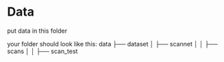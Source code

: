 # Data
put data in this folder

your folder should look like this:
data
├── dataset
│   ├── scannet
│   │   ├── scans
│   │   ├── scan_test
